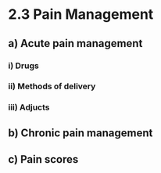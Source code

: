# 2.3 Pain Management

## a\)  Acute pain management 

###         i\)  Drugs

###        ii\)  Methods of delivery

###        iii\)  Adjucts

## b\)  Chronic pain management 

## c\)  Pain scores

